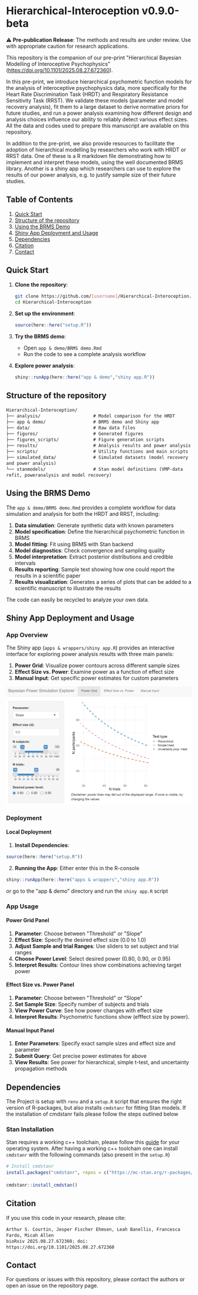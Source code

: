 # Hierarchical-Interoception v0.9.0-beta

⚠️ **Pre-publication Release**: The methods and results are under review. Use with appropriate caution for research applications.

This repository is the companion of our pre-print "Hierarchical Bayesian Modelling of Interoceptive Psychophysics" (https://doi.org/10.1101/2025.08.27.672360).

In this pre-print, we introduce hierarchical psychometric function models for the analysis of interoceptive psychophysics data, more specifically for the Heart Rate Discrimination Task (HRDT) and Respiratory Resistance Sensitivity Task (RRST).
We validate these models (parameter and model recovery analysis), fit them to a large dataset to derive normative priors for future studies, and run a power analysis examining how different design and analysis choices influence our ability to reliably detect various effect sizes. 
All the data and codes used to prepare this manuscript are available on this repository.

In addition to the pre-print, we also provide resources to facilitate the adoption of hierarchical modelling by researchers who work with HRDT or RRST data.
One of these is a R markdown file demonstrating how to implement and interpret these models, using the well documented BRMS library.
Another is a shiny app which researchers can use to explore the results of our power analysis, e.g. to justify sample size of their future studies.

## Table of Contents
1. [Quick Start](#quick-start)
2. [Structure of the repository](#structure-of-the-repository)
3. [Using the BRMS Demo](#using-the-brms-demo)
4. [Shiny App Deployment and Usage](#shiny-app-deployment-and-usage)
5. [Dependencies](#dependencies)
6. [Citation](#citation)
7. [Contact](#contact)

## Quick Start

1. **Clone the repository**:
   ```bash
   git clone https://github.com/[username]/Hierarchical-Interoception.git
   cd Hierarchical-Interoception
   ```

2. **Set up the environment**:
   ```r
   source(here::here("setup.R"))
   ```

3. **Try the BRMS demo**:
   - Open `app & demo/BRMS demo.Rmd`
   - Run the code to see a complete analysis workflow

4. **Explore power analysis**:
   ```r
   shiny::runApp(here::here("app & demo","shiny app.R"))
   ```

## Structure of the repository

```
Hierarchical-Interoception/
├── analysis/                    # Model comparison for the HRDT
├── app & demo/                  # BRMS demo and Shiny app
├── data/                        # Raw data files
├── figures/                     # Generated figures
├── figures_scripts/             # Figure generation scripts
├── results/                     # Analysis results and power analysis
├── scripts/                     # Utility functions and main scripts
├── simulated_data/              # Simulated datasets (model recovery and power analysis)
└── stanmodels/                  # Stan model definitions (VMP-data refit, poweranalysis and model recovery)
```

## Using the BRMS Demo

The `app & demo/BRMS demo.Rmd` provides a complete workflow for data simulation and analysis for both the HRDT and RRST, including:

1. **Data simulation**:       Generate synthetic data with known parameters
2. **Model specification**:   Define the hierarchical psychometric function in BRMS
3. **Model fitting**:         Fit using BRMS with Stan backend
4. **Model diagnostics**:     Check convergence and sampling quality
5. **Model interpretation**:  Extract posterior distributions and credible intervals
5. **Results reporting**:     Sample text showing how one could report the results in a scientific paper
5. **Results visualization**: Generates a series of plots that can be added to a scientific manuscript to illustrate the results

The code can easily be recycled to analyze your own data.

## Shiny App Deployment and Usage

### App Overview

The Shiny app (`apps & wrappers/shiny app.R`) provides an interactive interface for exploring power analysis results with three main panels:

1. **Power Grid**:            Visualize power contours across different sample sizes
2. **Effect Size vs. Power**: Examine power as a function of effect size
3. **Manual Input**:          Get specific power estimates for custom parameters

![Shiny App Power Grid Interface](figures/Shiny_S1.png)

### Deployment

#### Local Deployment

1. **Install Dependencies**:
```r
source(here::here("setup.R"))
```

2. **Running the App**:
Either enter this in the R-console
```r
shiny::runApp(here::here("apps & wrappers","shiny app.R"))
```
or go to the "app & demo" directory and run the `shiny app.R` script 

### App Usage

#### Power Grid Panel

1. **Parameter**:                       Choose between "Threshold" or "Slope"
2. **Effect Size**:                     Specify the desired effect size (0.0 to 1.0)
3. **Adjust Sample and trial Ranges**:  Use sliders to set subject and trial ranges
4. **Choose Power Level**:              Select desired power (0.80, 0.90, or 0.95)
5. **Interpret Results**:               Contour lines show combinations achieving target power

#### Effect Size vs. Power Panel

1. **Parameter**:         Choose between "Threshold" or "Slope"
2. **Set Sample Size**:   Specify number of subjects and trials
3. **View Power Curve**:  See how power changes with effect size
3. **Interpret Results**: Psychometric functions show (efffect size by power).

#### Manual Input Panel

1. **Enter Parameters**: Specify exact sample sizes and effect size and parameter
2. **Submit Query**:     Get precise power estimates for above
3. **View Results**:     See power for hierarchical, simple t-test, and uncertainty propagation methods

## Dependencies

The Project is setup with `renv` and a `setup.R` script that ensures the right version of R-packages, but also installs `cmdstanr` for fitting Stan models.
If the installation of cmdstanr fails please follow the steps outlined below

### Stan Installation

Stan requires a working c++ toolchain, please follow this [guide](https://mc-stan.org/install/) for your operating system. 
After having a working c++ toolchain one can install `cmdstanr` with the following commands (also present in the `setup.R`)

```r
# Install cmdstanr
install.packages("cmdstanr", repos = c("https://mc-stan.org/r-packages/", getOption("repos")))

cmdstanr::install_cmdstan()
```

## Citation

If you use this code in your research, please cite:

```
Arthur S. Courtin, Jesper Fischer Ehmsen, Leah Banellis, Francesca Fardo, Micah Allen
bioRxiv 2025.08.27.672360; doi: https://doi.org/10.1101/2025.08.27.672360
```

## Contact

For questions or issues with this repository, please contact the authors or open an issue on the repository page.
